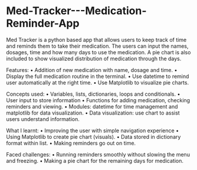 # Med-Tracker---Medication-Reminder-App

Med Tracker is a python based app that allows users to keep track of time and reminds them to take their medication. The users can input the names, dosages, time and how many days to use the medication. A pie chart is also included to show visualized distribution of medication through the days.

Features:
•	Addition of  new medication with name, dosage  and time.
•	Display the full medication routine in the terminal.
•	Use datetime to remind user automatically at the right time. 
•	Use Matplotlib to visualize pie charts.

Concepts used:
•	Variables, lists, dictionaries, loops and conditionals.
•	User input to store information
•	Functions for adding medication, checking reminders and viewing.
•	Modules: datetime for time management and matplotlib for data visualization.
•	Data visualization: use chart to assist users understand information.

What I learnt:
•	Improving the user with simple navigation experience
•	Using Matplotlib to create pie chart (visuals).
•	Data stored in dictionary format within list.
•	Making reminders go out on time.

Faced challenges:
•	Running reminders smoothly without slowing the menu and freezing.
•	Making a pie chart for the remaining days for medication. 

